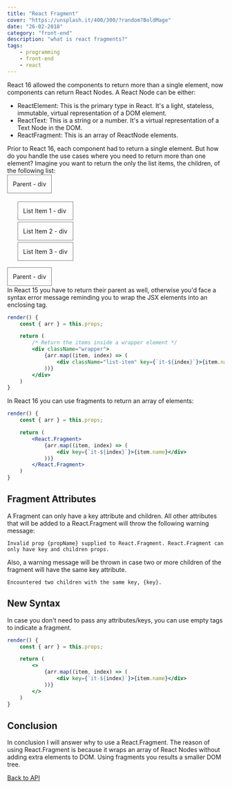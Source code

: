 ```yaml
---
title: "React Fragment"
cover: "https://unsplash.it/400/300/?random?BoldMage"
date: "26-02-2018"
category: "front-end"
description: "what is react fragments?"
tags:
    - programming
    - front-end
    - react
---
```


React 16 allowed the components to return more than a single element, now components can return React Nodes. A React Node can be either:

* ReactElement: This is the primary type in React. It's a light, stateless, immutable, virtual representation of a DOM element.
* ReactText: This is a string or a number. It's a virtual representation of a Text Node in the DOM.
* ReactFragment: This is an array of ReactNode elements.

Prior to React 16, each component had to return a single element. But how do you handle the use cases where you need to return more than one element? Imagine you want to return the only the list items, the children, of the following list:

<style>
    .list-container {
        display: inline-block;
        list-style: none;
    }

    .list-item {
        padding: 12px;
        border: 1px solid gray;
        margin-top: 4px;
    }
    
    .parent-item {
        border: 1px solid gray;
        padding: 12px;
        clear: both;
    }
</style>

<span class="parent-item" style="margin-top: 5px;">Parent - div</span>
<ul class="list-container">
    <li class="list-item">List Item 1 - div</li>
    <li class="list-item">List Item 2 - div</li>
    <li class="list-item">List Item 3 - div</li>
</ul>
<p>
    <span class="parent-item">Parent - div</span>
</p>

In React 15 you have to return their parent as well, otherwise you'd face a syntax error message reminding you to wrap the JSX elements into an enclosing tag.

```jsx
render() {
    const { arr } = this.props;

    return (
        /* Return the items inside a wrapper element */
        <div className="wrapper">
            {arr.map((item, index) => (
                <div className="list-item" key={`it-${index}`}>{item.name}</div>
            ))}
        </div>
    )
}
```

In React 16 you can use fragments to return an array of elements:

```jsx
render() {
    const { arr } = this.props;

    return (
        <React.Fragment>
            {arr.map((item, index) => (
                <div key={`it-${index}`}>{item.name}</div>
            ))}
        </React.Fragment>
    )
}
```

## Fragment Attributes

A Fragment can only have a key attribute and children. All other attributes that will be added to a React.Fragment will throw the following warning message:

``Invalid prop {propName} supplied to React.Fragment. React.Fragment can only have key and children props.``

Also, a warning message will be thrown in case two or more children of the fragment will have the same key attribute.

``Encountered two children with the same key, {key}.``

## New Syntax

In case you don't need to pass any attributes/keys, you can use empty tags to indicate a fragment.

```jsx
render() {
    const { arr } = this.props;

    return (
        <>
            {arr.map((item, index) => (
                <div key={`it-${index}`}>{item.name}</div>
            ))}
        </>
    )
}
```

## Conclusion

In conclusion I will answer why to use a React.Fragment. The reason of using React.Fragment is because it wraps an array of React Nodes without adding extra elements to DOM. Using fragments you results a smaller DOM tree.

<a href="/react-api">Back to API</a>